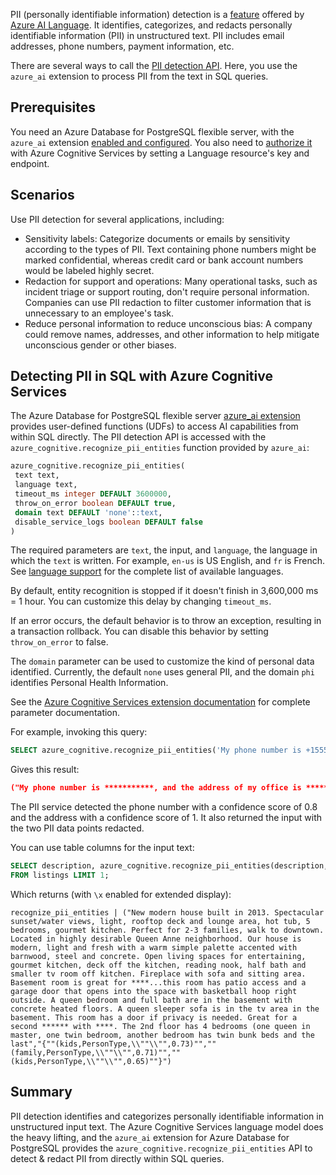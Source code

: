 PII (personally identifiable information) detection is a [feature](/azure/ai-services/language-service/personally-identifiable-information/overview) offered by [Azure AI Language](). It identifies, categorizes, and redacts personally identifiable information (PII) in unstructured text. PII includes email addresses, phone numbers, payment information, etc.

There are several ways to call the [PII detection API](/azure/ai-services/language-service/personally-identifiable-information/how-to-call). Here, you use the `azure_ai` extension to process PII from the text in SQL queries.

## Prerequisites

You need an Azure Database for PostgreSQL flexible server, with the `azure_ai` extension [enabled and configured](/azure/postgresql/flexible-server/generative-ai-azure-overview). You also need to [authorize it](/azure/postgresql/flexible-server/generative-ai-azure-cognitive#configure-azure_ai-extension-with-azure-cognitive-services) with Azure Cognitive Services by setting a Language resource's key and endpoint.

## Scenarios

Use PII detection for several applications, including:

- Sensitivity labels: Categorize documents or emails by sensitivity according to the types of PII. Text containing phone numbers might be marked confidential, whereas credit card or bank account numbers would be labeled highly secret.
- Redaction for support and operations: Many operational tasks, such as incident triage or support routing, don't require personal information. Companies can use PII redaction to filter customer information that is unnecessary to an employee's task.
- Reduce personal information to reduce unconscious bias: A company could remove names, addresses, and other information to help mitigate unconscious gender or other biases.

## Detecting PII in SQL with Azure Cognitive Services

The Azure Database for PostgreSQL flexible server [azure_ai extension](/azure/postgresql/flexible-server/generative-ai-azure-overview) provides user-defined functions (UDFs) to access AI capabilities from within SQL directly. The PII detection API is accessed with the `azure_cognitive.recognize_pii_entities` function provided by `azure_ai`:

```sql
azure_cognitive.recognize_pii_entities(
 text text,
 language text,
 timeout_ms integer DEFAULT 3600000,
 throw_on_error boolean DEFAULT true,
 domain text DEFAULT 'none'::text,
 disable_service_logs boolean DEFAULT false
)
```

The required parameters are `text`, the input, and `language`, the language in which the `text` is written. For example, `en-us` is US English, and `fr` is French. See [language support](/azure/ai-services/language-service/concepts/language-support) for the complete list of available languages.

By default, entity recognition is stopped if it doesn't finish in 3,600,000 ms = 1 hour. You can customize this delay by changing `timeout_ms`.

If an error occurs, the default behavior is to throw an exception, resulting in a transaction rollback. You can disable this behavior by setting `throw_on_error` to false.

The `domain` parameter can be used to customize the kind of personal data identified. Currently, the default `none` uses general PII, and the domain `phi` identifies Personal Health Information.

See the [Azure Cognitive Services extension documentation](/azure/postgresql/flexible-server/generative-ai-azure-cognitive#personally-identifiable-data-pii-detection) for complete parameter documentation.

For example, invoking this query:

```sql
SELECT azure_cognitive.recognize_pii_entities('My phone number is +1555555555, and the address of my office is 16255 NE 36th Way, Redmond, WA 98052.', 'en-us');
```

Gives this result:

```json
("My phone number is ***********, and the address of my office is ************************************.","{""(+1555555555,PhoneNumber,\\""\\"",0.8)"",""(\\""16255 NE 36th Way, Redmond, WA 98052\\"",Address,\\""\\"",1)""}")
```

The PII service detected the phone number with a confidence score of 0.8 and the address with a confidence score of 1. It also returned the input with the two PII data points redacted.

You can use table columns for the input text:

```sql
SELECT description, azure_cognitive.recognize_pii_entities(description, 'en-us')
FROM listings LIMIT 1;
```

Which returns (with `\x` enabled for extended display):

```
recognize_pii_entities | ("New modern house built in 2013. Spectacular sunset/water views, light, rooftop deck and lounge area, hot tub, 5 bedrooms, gourmet kitchen. Perfect for 2-3 families, walk to downtown. Located in highly desirable Queen Anne neighborhood. Our house is modern, light and fresh with a warm simple palette accented with barnwood, steel and concrete. Open living spaces for entertaining, gourmet kitchen, deck off the kitchen, reading nook, half bath and smaller tv room off kitchen. Fireplace with sofa and sitting area. Basement room is great for ****...this room has patio access and a garage door that opens into the space with basketball hoop right outside. A queen bedroom and full bath are in the basement with concrete heated floors. A queen sleeper sofa is in the tv area in the basement. This room has a door if privacy is needed. Great for a second ****** with ****. The 2nd floor has 4 bedrooms (one queen in master, one twin bedroom, another bedroom has twin bunk beds and the last","{""(kids,PersonType,\\""\\"",0.73)"",""(family,PersonType,\\""\\"",0.71)"",""(kids,PersonType,\\""\\"",0.65)""}")
```

## Summary

PII detection identifies and categorizes personally identifiable information in unstructured input text. The Azure Cognitive Services language model does the heavy lifting, and the `azure_ai` extension for Azure Database for PostgreSQL provides the `azure_cognitive.recognize_pii_entities` API to detect & redact PII from directly within SQL queries.
